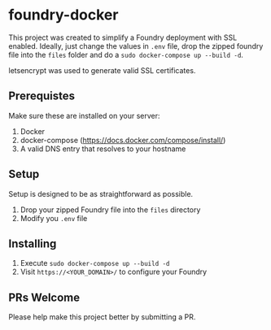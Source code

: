 # foundry-docker
This project was created to simplify a Foundry deployment with SSL enabled.  Ideally, just change the values
in `.env` file, drop the zipped foundry file into the `files` folder and do a `sudo docker-compose up --build -d`.

letsencrypt was used to generate valid SSL certificates.

## Prerequistes
Make sure these are installed on your server:

1. Docker
1. docker-compose (https://docs.docker.com/compose/install/)
1. A valid DNS entry that resolves to your hostname

## Setup
Setup is designed to be as straightforward as possible.

1. Drop your zipped Foundry file into the `files` directory
1. Modify you `.env` file

## Installing
1. Execute `sudo docker-compose up --build -d`
1. Visit `https://<YOUR_DOMAIN>/` to configure your Foundry

## PRs Welcome
Please help make this project better by submitting a PR.